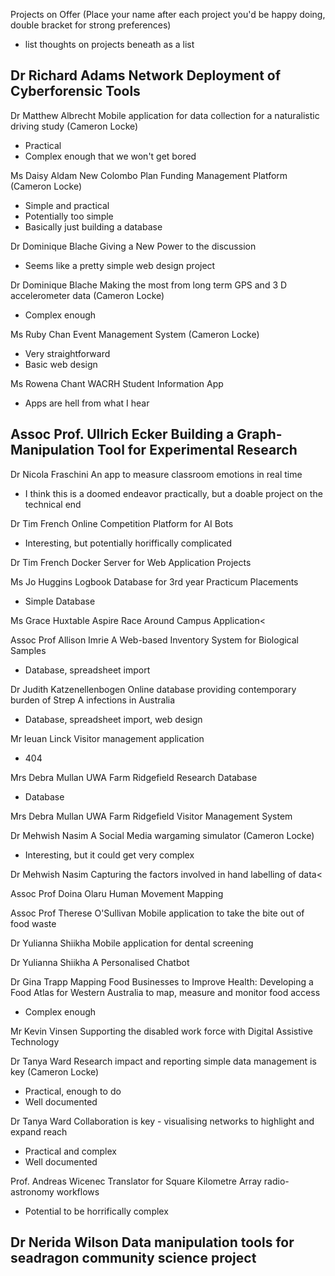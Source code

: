 Projects on Offer (Place your name after each project you'd be happy doing, double bracket for strong preferences)
- list thoughts on projects beneath as a list

Dr Richard Adams 	Network Deployment of Cyberforensic Tools
  -
  
Dr Matthew Albrecht 	Mobile application for data collection for a naturalistic driving study (Cameron Locke)
  - Practical
  - Complex enough that we won't get bored
  
Ms Daisy Aldam 	New Colombo Plan Funding Management Platform (Cameron Locke)
  - Simple and practical
  - Potentially too simple
  - Basically just building a database

Dr Dominique Blache 	Giving a New Power to the discussion
  - Seems like a pretty simple web design project

Dr Dominique Blache 	Making the most from long term GPS and 3 D accelerometer data (Cameron Locke)
  - Complex enough

Ms Ruby Chan 	Event Management System (Cameron Locke)
  - Very straightforward
  - Basic web design

Ms Rowena Chant 	WACRH Student Information App
  - Apps are hell from what I hear

Assoc Prof. Ullrich Ecker 	Building a Graph-Manipulation Tool for Experimental Research
  - 
  
Dr Nicola Fraschini 	An app to measure classroom emotions in real time
  - I think this is a doomed endeavor practically, but a doable project on the technical end

Dr Tim French 	Online Competition Platform for AI Bots
  - Interesting, but potentially horiffically complicated

Dr Tim French 	Docker Server for Web Application Projects


Ms Jo Huggins 	Logbook Database for 3rd year Practicum Placements
  - Simple Database

Ms Grace Huxtable 	Aspire Race Around Campus Application<

Assoc Prof Allison Imrie 	A Web-based Inventory System for Biological Samples
  - Database, spreadsheet import

Dr Judith Katzenellenbogen 	Online database providing contemporary burden of Strep A infections in Australia
  - Database, spreadsheet import, web design

Mr Ieuan Linck 	Visitor management application
  - 404

Mrs Debra Mullan 	UWA Farm Ridgefield Research Database
  - Database

Mrs Debra Mullan 	UWA Farm Ridgefield Visitor Management System

Dr Mehwish Nasim 	A Social Media wargaming simulator (Cameron Locke)
  - Interesting, but it could get very complex

Dr Mehwish Nasim 	Capturing the factors involved in hand labelling of data<

Assoc Prof Doina Olaru 	Human Movement Mapping

Assoc Prof Therese O'Sullivan 	Mobile application to take the bite out of food waste

Dr Yulianna Shiikha 	Mobile application for dental screening

Dr Yulianna Shiikha 	A Personalised Chatbot

Dr Gina Trapp 	Mapping Food Businesses to Improve Health: Developing a Food Atlas for Western Australia to map, measure and monitor food access
  - Complex enough
  
Mr Kevin Vinsen 	Supporting the disabled work force with Digital Assistive Technology

Dr Tanya Ward 	Research impact and reporting simple data management is key (Cameron Locke)
  - Practical, enough to do
  - Well documented

Dr Tanya Ward 	Collaboration is key - visualising networks to highlight and expand reach
  - Practical and complex
  - Well documented

Prof. Andreas Wicenec 	Translator for Square Kilometre Array radio-astronomy workflows
  - Potential to be horrifically complex

Dr Nerida Wilson 	Data manipulation tools for seadragon community science project
  -
